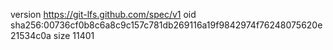 version https://git-lfs.github.com/spec/v1
oid sha256:00736cf0b8c6a8c9c157c781db269116a19f9842974f76248075620e21534c0a
size 11401
